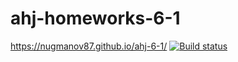 # ahj-homeworks-6-1

https://nugmanov87.github.io/ahj-6-1/
[![Build status](https://ci.appveyor.com/api/projects/status/36fjv80o0e24n63r?svg=true)](https://ci.appveyor.com/project/nugmanov87/ahj-6-1)
